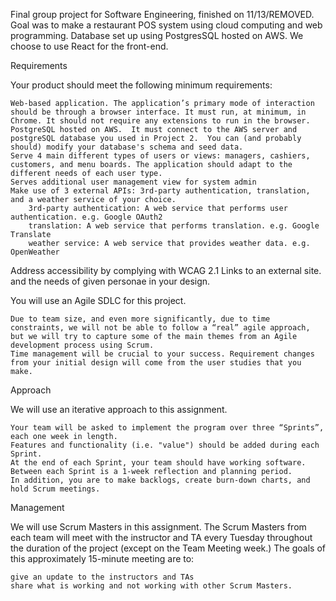 Final group project for Software Engineering, finished on 11/13/REMOVED. Goal was to make a restaurant POS system using cloud computing and web programming. Database set up using PostgresSQL hosted on AWS. We choose to use React for the front-end. 

Requirements

Your product should meet the following minimum requirements:

    Web-based application. The application’s primary mode of interaction should be through a browser interface. It must run, at minimum, in Chrome. It should not require any extensions to run in the browser.
    PostgreSQL hosted on AWS.  It must connect to the AWS server and postgreSQL database you used in Project 2.  You can (and probably should) modify your database's schema and seed data.
    Serve 4 main different types of users or views: managers, cashiers, customers, and menu boards. The application should adapt to the different needs of each user type.
    Serves additional user management view for system admin
    Make use of 3 external APIs: 3rd-party authentication, translation, and a weather service of your choice.
        3rd-party authentication: A web service that performs user authentication. e.g. Google OAuth2 
        translation: A web service that performs translation. e.g. Google Translate
        weather service: A web service that provides weather data. e.g. OpenWeather

Address accessibility by complying with WCAG 2.1
Links to an external site. and the needs of given personae in your design.

You will use an Agile SDLC for this project.

    Due to team size, and even more significantly, due to time constraints, we will not be able to follow a “real” agile approach, but we will try to capture some of the main themes from an Agile development process using Scrum.
    Time management will be crucial to your success. Requirement changes from your initial design will come from the user studies that you make.

Approach

We will use an iterative approach to this assignment.

    Your team will be asked to implement the program over three “Sprints”, each one week in length.
    Features and functionality (i.e. "value") should be added during each Sprint.
    At the end of each Sprint, your team should have working software.
    Between each Sprint is a 1-week reflection and planning period.
    In addition, you are to make backlogs, create burn-down charts, and hold Scrum meetings.

Management

We will use Scrum Masters in this assignment.
The Scrum Masters from each team will meet with the instructor and TA every Tuesday throughout the duration of the project (except on the Team Meeting week.)
The goals of this approximately 15-minute meeting are to:

    give an update to the instructors and TAs
    share what is working and not working with other Scrum Masters.

